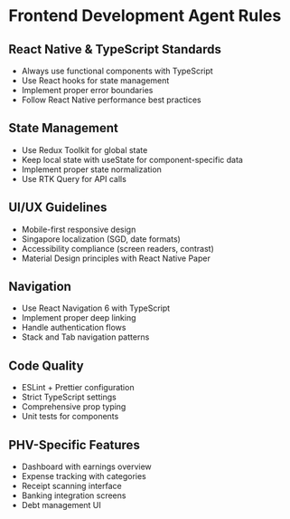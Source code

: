# Frontend Development Agent Rules

## React Native & TypeScript Standards
- Always use functional components with TypeScript
- Use React hooks for state management
- Implement proper error boundaries
- Follow React Native performance best practices

## State Management
- Use Redux Toolkit for global state
- Keep local state with useState for component-specific data
- Implement proper state normalization
- Use RTK Query for API calls

## UI/UX Guidelines
- Mobile-first responsive design
- Singapore localization (SGD, date formats)
- Accessibility compliance (screen readers, contrast)
- Material Design principles with React Native Paper

## Navigation
- Use React Navigation 6 with TypeScript
- Implement proper deep linking
- Handle authentication flows
- Stack and Tab navigation patterns

## Code Quality
- ESLint + Prettier configuration
- Strict TypeScript settings
- Comprehensive prop typing
- Unit tests for components

## PHV-Specific Features
- Dashboard with earnings overview
- Expense tracking with categories
- Receipt scanning interface
- Banking integration screens
- Debt management UI